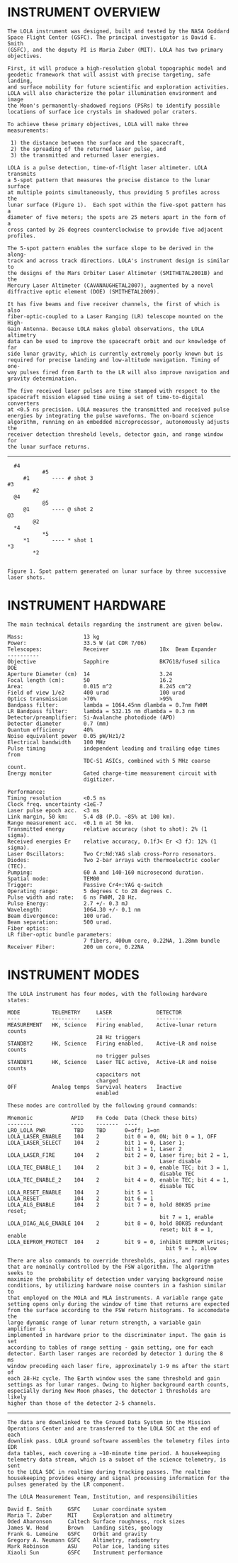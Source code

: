 
 
INSTRUMENT OVERVIEW
===================
    The LOLA instrument was designed, built and tested by the NASA Goddard
    Space Flight Center (GSFC). The principal investigator is David E. Smith
    (GSFC), and the deputy PI is Maria Zuber (MIT). LOLA has two primary
    objectives.
 
    First, it will produce a high-resolution global topographic model and
    geodetic framework that will assist with precise targeting, safe landing,
    and surface mobility for future scientific and exploration activities.
    LOLA will also characterize the polar illumination environment and image
    the Moon's permanently-shadowed regions (PSRs) to identify possible
    locations of surface ice crystals in shadowed polar craters.
 
    To achieve these primary objectives, LOLA will make three measurements:
 
     1) the distance between the surface and the spacecraft,
     2) the spreading of the returned laser pulse, and
     3) the transmitted and returned laser energies.
 
    LOLA is a pulse detection, time-of-flight laser altimeter. LOLA transmits
    a 5-spot pattern that measures the precise distance to the lunar surface
    at multiple points simultaneously, thus providing 5 profiles across the
    lunar surface (Figure 1).  Each spot within the five-spot pattern has a
    diameter of five meters; the spots are 25 meters apart in the form of a
    cross canted by 26 degrees counterclockwise to provide five adjacent
    profiles.
 
    The 5-spot pattern enables the surface slope to be derived in the along-
    track and across track directions. LOLA's instrument design is similar to
    the designs of the Mars Orbiter Laser Altimeter (SMITHETAL2001B) and the
    Mercury Laser Altimeter (CAVANAUGHETAL2007), augmented by a novel
    diffractive optic element (DOE) (SMITHETAL2009).
 
    It has five beams and five receiver channels, the first of which is also
    fiber-optic-coupled to a Laser Ranging (LR) telescope mounted on the High-
    Gain Antenna. Because LOLA makes global observations, the LOLA altimetry
    data can be used to improve the spacecraft orbit and our knowledge of far
    side lunar gravity, which is currently extremely poorly known but is
    required for precise landing and low-altitude navigation. Timing of one-
    way pulses fired from Earth to the LR will also improve navigation and
    gravity determination.
 
    The five received laser pulses are time stamped with respect to the
    spacecraft mission elapsed time using a set of time-to-digital converters
    at <0.5 ns precision. LOLA measures the transmitted and received pulse
    energies by integrating the pulse waveforms. The on-board science
    algorithm, running on an embedded microprocessor, autonomously adjusts the
    receiver detection threshold levels, detector gain, and range window for
    the lunar surface returns.
 
  ----
 
      #4
               #5
         #1       ---- # shot 3
    #3
            #2
      @4
               @5
         @1       ---- @ shot 2
    @3
            @2
      *4
               *5
         *1       ---- * shot 1
    *3
            *2
 
 
    Figure 1. Spot pattern generated on lunar surface by three successive
    laser shots.
 
 
  INSTRUMENT HARDWARE
  ===================
    The main technical details regarding the instrument are given below.
 
    Mass:                   13 kg
    Power:                  33.5 W (at CDR 7/06)
    Telescopes:             Receiver                18x  Beam Expander
    ----------
    Objective               Sapphire                BK7G18/fused silica DOE
    Aperture Diameter (cm)  14                      3.24
    Focal length (cm):      50                      16.2
    Area:                   0.015 m^2               8.245 cm^2
    Field of view 1/e2      400 urad                100 urad
    Optics transmission     >70%                    >95%
    Bandpass filter:        lambda = 1064.45nm dlambda = 0.7nm FWHM
    LR Bandpass filter:     lambda = 532.15 nm dlambda = 0.3 nm
    Detector/preamplifier:  Si-Avalanche photodiode (APD)
    Detector diameter       0.7 (mm)
    Quantum efficiency      40%
    Noise equivalent power  0.05 pW/Hz1/2
    Electrical bandwidth    100 MHz
    Pulse timing            independent leading and trailing edge times from
                            TDC-S1 ASICs, combined with 5 MHz coarse count.
    Energy monitor          Gated charge-time measurement circuit with
                            digitizer.
 
    Performance:
    Timing resolution       <0.5 ns
    Clock freq. uncertainty <1eE-7
    Laser pulse epoch acc.  <3 ms
    Link margin, 50 km:     5.4 dB (P.D. ~85% at 100 km).
    Range measurement acc.  <0.1 m at 50 km.
    Transmitted energy      relative accuracy (shot to shot): 2% (1 sigma).
    Received energies Er    relative accuracy, 0.1fJ< Er <3 fJ: 12% (1 sigma).
    Laser Oscillators:      Two Cr:Nd:YAG slab cross-Porro resonators.
    Diodes:                 Two 2-bar arrays with thermoelectric cooler (TEC).
    Pumping:                60 A and 140-160 microsecond duration.
    Spatial mode:           TEM00
    Trigger:                Passive Cr4+:YAG q-switch
    Operating range:        5 degrees C to 28 degrees C.
    Pulse width and rate:   6 ns FWHM, 28 Hz.
    Pulse Energy:           2.7 +/- 0.3 mJ
    Wavelength:             1064.30 +/- 0.1 nm
    Beam divergence:        100 urad.
    Beam separation:        500 urad.
    Fiber optics:
    LR fiber-optic bundle parameters:
                            7 fibers, 400um core, 0.22NA, 1.28mm bundle
    Receiver Fiber:         200 um core, 0.22NA
 
  INSTRUMENT MODES
  ================
    The LOLA instrument has four modes, with the following hardware states:
 
    MODE          TELEMETRY     LASER              DETECTOR
    ----          ---------     -----              --------
    MEASUREMENT   HK, Science   Firing enabled,    Active-lunar return counts
                                28 Hz triggers
    STANDBY2      HK, Science   Firing enabled,    Active-LR and noise counts
                                no trigger pulses
    STANDBY1      HK, Science   Laser TEC active,  Active-LR and noise counts
                                capacitors not
                                charged
    OFF           Analog temps  Survival heaters   Inactive
                                enabled
 
    These modes are controlled by the following ground commands:
 
    Mnemonic            APID    Fn Code  Data (Check these bits)
    --------            ----    -------  ----
    LRO_LOLA_PWR         TBD    TBD      0=off; 1=on
    LOLA_LASER_ENABLE    104    2        bit 0 = 0, ON; bit 0 = 1, OFF
    LOLA_LASER_SELECT    104    2        bit 1 = 0, Laser 1;
                                         bit 1 = 1, Laser 2
    LOLA_LASER_FIRE      104    2        bit 2 = 0, Laser fire; bit 2 = 1,
                                                    Laser disable
    LOLA_TEC_ENABLE_1    104    2        bit 3 = 0, enable TEC; bit 3 = 1,
                                                    disable TEC
    LOLA_TEC_ENABLE_2    104    2        bit 4 = 0, enable TEC; bit 4 = 1,
                                                    disable TEC
    LOLA_RESET_ENABLE    104    2        bit 5 = 1
    LOLA_RESET           104    2        bit 6 = 1
    LOLA_ALG_ENABLE      104    2        bit 7 = 0, hold 80K85 prime reset;
                                                    bit 7 = 1, enable
    LOLA_DIAG_ALG_ENABLE 104    2        bit 8 = 0, hold 80K85 redundant
                                                    reset; bit 8 = 1, enable
    LOLA_EEPROM_PROTECT  104    2        bit 9 = 0, inhibit EEPROM writes;
                                                      bit 9 = 1, allow
 
    There are also commands to override thresholds, gains, and range gates
    that are nominally controlled by the FSW algorithm. The algorithm seeks to
    maximize the probability of detection under varying background noise
    conditions, by utilizing hardware noise counters in a fashion similar to
    that employed on the MOLA and MLA instruments. A variable range gate
    setting opens only during the window of time that returns are expected
    from the surface according to the FSW return histograms. To accomodate the
    large dynamic range of lunar return strength, a variable gain amplifier is
    implemented in hardware prior to the discriminator input. The gain is set
    according to tables of range setting - gain setting, one for each
    detector. Earth laser ranges are recorded by detector 1 during the 8 ms
    window preceding each laser fire, approximately 1-9 ms after the start of
    each 28-Hz cycle. The Earth window uses the same threshold and gain
    settings as for lunar ranges. Owing to higher background earth counts,
    especially during New Moon phases, the detector 1 thresholds are likely
    higher than those of the detector 2-5 channels.
 
  ---------------
 
    The data are downlinked to the Ground Data System in the Mission
    Operations Center and are transferred to the LOLA SOC at the end of each
    downlink pass. LOLA ground software assembles the telemetry files into EDR
    data tables, each covering a ~10-minute time period. A housekeeping
    telemetry data stream, which is a subset of the science telemetry, is sent
    to the LOLA SOC in realtime during tracking passes. The realtime
    housekeeping provides energy and signal processing information for the
    pulses generated by the LR component.
 
    The LOLA Measurement Team, Institution, and responsibilities
 
    David E. Smith     GSFC    Lunar coordinate system
    Maria T. Zuber     MIT     Exploration and altimetry
    Oded Aharonson     Caltech Surface roughness, rock sizes
    James W. Head      Brown   Landing sites, geology
    Frank G. Lemoine   GSFC    Orbit and gravity
    Gregory A. Neumann GSFC    Altimetry, radiometry
    Mark Robinson      ASU     Polar ice, landing sites
    Xiaoli Sun         GSFC    Instrument performance

        